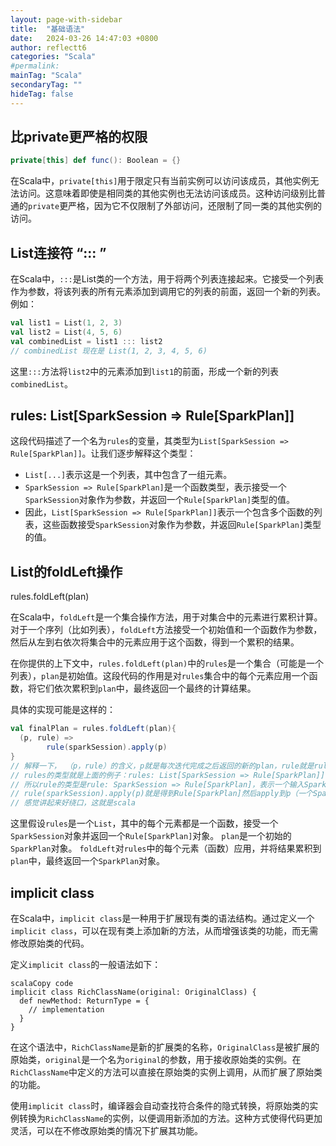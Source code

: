 ```yaml
---
layout: page-with-sidebar
title:  "基础语法"
date:   2024-03-26 14:47:03 +0800
author: reflectt6
categories: "Scala"
#permalink: 
mainTag: "Scala"
secondaryTag: ""
hideTag: false
---
```


## 比private更严格的权限

```scala
private[this] def func(): Boolean = {}
```

在Scala中，`private[this]`用于限定只有当前实例可以访问该成员，其他实例无法访问。这意味着即使是相同类的其他实例也无法访问该成员。这种访问级别比普通的`private`更严格，因为它不仅限制了外部访问，还限制了同一类的其他实例的访问。



## List连接符 “::: ”

在Scala中，`:::`是List类的一个方法，用于将两个列表连接起来。它接受一个列表作为参数，将该列表的所有元素添加到调用它的列表的前面，返回一个新的列表。例如：

```scala
val list1 = List(1, 2, 3)
val list2 = List(4, 5, 6)
val combinedList = list1 ::: list2
// combinedList 现在是 List(1, 2, 3, 4, 5, 6)
```

这里`:::`方法将`list2`中的元素添加到`list1`的前面，形成一个新的列表`combinedList`。



## rules: List[SparkSession => Rule[SparkPlan]]


这段代码描述了一个名为`rules`的变量，其类型为`List[SparkSession => Rule[SparkPlan]]`。让我们逐步解释这个类型：

- `List[...]`表示这是一个列表，其中包含了一组元素。
- `SparkSession => Rule[SparkPlan]`是一个函数类型，表示接受一个`SparkSession`对象作为参数，并返回一个`Rule[SparkPlan]`类型的值。
- 因此，`List[SparkSession => Rule[SparkPlan]]`表示一个包含多个函数的列表，这些函数接受`SparkSession`对象作为参数，并返回`Rule[SparkPlan]`类型的值。



## List的foldLeft操作

rules.foldLeft(plan)

在Scala中，`foldLeft`是一个集合操作方法，用于对集合中的元素进行累积计算。对于一个序列（比如列表），`foldLeft`方法接受一个初始值和一个函数作为参数，然后从左到右依次将集合中的元素应用于这个函数，得到一个累积的结果。

在你提供的上下文中，`rules.foldLeft(plan)`中的`rules`是一个集合（可能是一个列表），`plan`是初始值。这段代码的作用是对`rules`集合中的每个元素应用一个函数，将它们依次累积到`plan`中，最终返回一个最终的计算结果。

具体的实现可能是这样的：

```scala
val finalPlan = rules.foldLeft(plan){
  (p, rule) => 
  		rule(sparkSession).apply(p)
}
// 解释一下， （p，rule）的含义，p就是每次迭代完成之后返回的新的plan，rule就是rules中遍历出来的单个rule。
// rules的类型就是上面的例子：rules: List[SparkSession => Rule[SparkPlan]]
// 所以rule的类型是rule: SparkSession => Rule[SparkPlan]，表示一个输入SparkSession，返回一个Rule[SparkPlan]
// rule(sparkSession).apply(p)就是得到Rule[SparkPlan]然后apply到p（一个SparkPlan）上，得到新的SparkPlan对象，将这个对象返回作为下一轮迭代的新的p
// 感觉讲起来好绕口，这就是scala
```

这里假设`rules`是一个`List`，其中的每个元素都是一个函数，接受一个`SparkSession`对象并返回一个`Rule[SparkPlan]`对象。 `plan`是一个初始的`SparkPlan`对象。 `foldLeft`对`rules`中的每个元素（函数）应用，并将结果累积到`plan`中，最终返回一个`SparkPlan`对象。



## implicit class

在Scala中，`implicit class`是一种用于扩展现有类的语法结构。通过定义一个`implicit class`，可以在现有类上添加新的方法，从而增强该类的功能，而无需修改原始类的代码。

定义`implicit class`的一般语法如下：

```
scalaCopy code
implicit class RichClassName(original: OriginalClass) {
  def newMethod: ReturnType = {
    // implementation
  }
}
```

在这个语法中，`RichClassName`是新的扩展类的名称，`OriginalClass`是被扩展的原始类，`original`是一个名为`original`的参数，用于接收原始类的实例。在`RichClassName`中定义的方法可以直接在原始类的实例上调用，从而扩展了原始类的功能。

使用`implicit class`时，编译器会自动查找符合条件的隐式转换，将原始类的实例转换为`RichClassName`的实例，以便调用新添加的方法。这种方式使得代码更加灵活，可以在不修改原始类的情况下扩展其功能。

